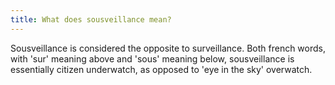 ```yaml
---
title: What does sousveillance mean?
---
```


Sousveillance is considered the opposite to surveillance. Both french words, with 'sur' meaning above and 'sous' meaning below, sousveillance is essentially citizen underwatch, as opposed to 'eye in the sky' overwatch.
